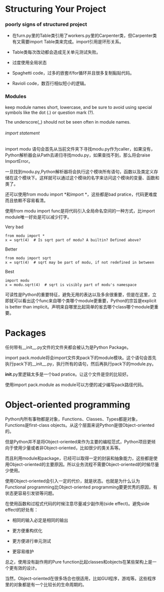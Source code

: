 # Structuring Your Project



### poorly signs of structured project

* 在furn.py里的Table类引用了workers.py里的Carpenter类，但Carpenter类有又需要import Table类来完成。import引用是环形关系。

* Table类每次改动都会造成无关单元测试失败。

* 过度使用全局状态

* Spaghetti code，过多的嵌套if/for循环并且很多复制黏贴代码。

* Ravioli code，数百行相似短小的逻辑。



### Modules

keep module names short, lowercase, and be sure to avoid using special symbols like the dot (.) or question mark (?).

The underscore(_) should not be seen often in module names.

###### import statement

import modu 语句会首先从当前文件夹下寻找modu.py作为caller，如果没有，Python解析器会从Path去递归寻找modu.py，如果查找不到，那么将会raise ImportError。

一旦找到modu.py,Python解析器将会执行这个模块所有语句，函数以及类定义存储在这个模块下。这样就可以通过这个模块的名字来访问这个模块的变量、函数和类了。

还可以使用from modu import *和import *，这些都是bad pratice，代码更难度而且依赖不容易看清。

使用from modu import func是将代码引入全局命名空间的一种方式，比import module唯一好处是可以减少打字。

Very bad

    from modu import *
    x = sqrt(4)  # Is sqrt part of modu? A builtin? Defined above?

Better

    from modu import sqrt
    x = sqrt(4)  # sqrt may be part of modu, if not redefined in between

Best
    
    import modu
    x = modu.sqrt(4)  # sqrt is visibly part of modu's namespace

可读性是Python的重要特征，避免无用的表达以及多余很重要，但是在这里，立即就可以看出这个func来自哪个类哪个module更重要，Python的宗旨是explicit is better than implicit。声明来自哪里比起简单的省去哪个class哪个module更重要。



# Packages

任何带有__init__.py文件的文件夹都会被认为是Python Package。

import pack.module将会import文件夹pack下的module模块。这个语句会首先执行pack下的__init__.py，执行所有的语句，然后再执行pack下的module.py。

__init__.py里逻辑太多是一个bad pratice。让这个文件是空的比较好。

使用import pack.module as module可以方便的减少编写pack路径代码。



# Object-oriented programming

Python内所有事物都是对象，Functions、Classes、Types都是对象，Functions是first-class objects。从这个层面来说Python是很Object-oriented的。

但是Python并不是将Object-oriented来作为主要的编程范式，Python项目更倾向于使用少量或者非Object-oriented，比如很少的类关系等。

而且利用module和package，已经可以取得一定的封装和抽象能力，这些都是使用Object-oriented的主要原因。所以业务流程不需要Object-oriented的时候尽量少使用。

使用Object-oriented会引入一定的代价，就是状态。也就是为什么认为Functional programming比Object-oriented programming要更优秀的原因，有状态更容易引发锁等问题。

在使用函数和过程式代码的时候注意尽量减少副作用(side effect)。避免side effect的好处有：

* 相同的输入必定是相同的输出

* 更方便重构优化

* 更方便进行单元测试

* 更容易维护

总之，使用没有副作用的Pure function比起classes和objects在某些架构上是一个更有效的设计。

当然，Object-oriented在很多场合也很适用，比如GUI程序，游戏等。这些程序里的对象都是有一个比较长的生命周期的。








